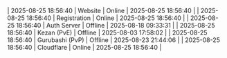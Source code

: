 | 2025-08-25 18:56:40 | Website | Online | 2025-08-25 18:56:40 |
| 2025-08-25 18:56:40 | Registration | Online | 2025-08-25 18:56:40 |
| 2025-08-25 18:56:40 | Auth Server | Offline | 2025-08-18 09:33:31 |
| 2025-08-25 18:56:40 | Kezan (PvE) | Offline | 2025-08-03 17:58:02 |
| 2025-08-25 18:56:40 | Gurubashi (PvP) | Offline | 2025-08-23 21:44:06 |
| 2025-08-25 18:56:40 | Cloudflare | Online | 2025-08-25 18:56:40 |
